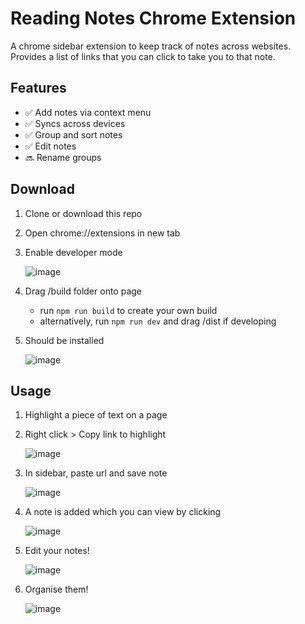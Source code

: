 # Reading Notes Chrome Extension

A chrome sidebar extension to keep track of notes across websites. Provides a list of links that you can click to take you to that note.

## Features

- ✅ Add notes via context menu
- ✅ Syncs across devices
- ✅ Group and sort notes
- ✅ Edit notes
- 🔜 Rename groups

## Download

1. Clone or download this repo
2. Open chrome://extensions in new tab
3. Enable developer mode

   ![image](https://github.com/daveg1/reading-notes-extension/assets/56299930/1768fb34-eb52-41b5-b119-83a33d1684e0)

4. Drag /build folder onto page
   - run `npm run build` to create your own build
   - alternatively, run `npm run dev` and drag /dist if developing
5. Should be installed

   ![image](https://github.com/daveg1/reading-notes-extension/assets/56299930/348de502-f74a-4e5d-aee2-dad16271b039)

## Usage

1. Highlight a piece of text on a page
2. Right click > Copy link to highlight

   ![image](https://github.com/daveg1/reading-notes-extension/assets/56299930/b9100cfa-7dfc-43a4-95c0-d13ca09e5696)

3. In sidebar, paste url and save note

   ![image](https://github.com/user-attachments/assets/57835633-195e-47fb-8a4f-90bc14cb5546)

4. A note is added which you can view by clicking

   ![image](https://github.com/user-attachments/assets/3e5ba13b-7743-4924-856c-ef8135415f2e)

5. Edit your notes!

   ![image](https://github.com/user-attachments/assets/f6e1d105-82ed-4ca5-973e-87038bf17195)

6. Organise them!

   ![image](https://github.com/user-attachments/assets/4bb6fe8c-9905-41ae-baa0-78ff6fc6f279)


